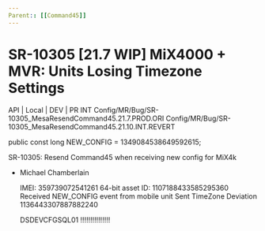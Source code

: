 ```yaml
---
Parent:: [[Command45]]
---
```


# SR-10305 [21.7 WIP] MiX4000 + MVR: Units Losing Timezone Settings

  API | Local | DEV | PR INT
  Config/MR/Bug/SR-10305_MesaResendCommand45.21.7.PROD.ORI
  Config/MR/Bug/SR-10305_MesaResendCommand45.21.10.INT.REVERT


  public const long NEW_CONFIG = 1349084538649592615;

  SR-10305: Resend Command45 when receiving new config for MiX4k

  - Michael Chamberlain
    
    IMEI: 359739072541261
    64-bit asset ID: 1107188433585295360
    Received NEW_CONFIG event from mobile unit
    Sent TimeZone Deviation
    1136443307887882240


    DSDEVCFGSQL01 !!!!!!!!!!!!!!!
